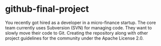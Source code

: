 # github-final-project
You recently got hired as a developer in a micro-finance startup. The core team currently uses Subversion (SVN) for managing code. They want to slowly move their code to Git. Creating  the repository along with other project guidelines for the community under the Apache License 2.0.

